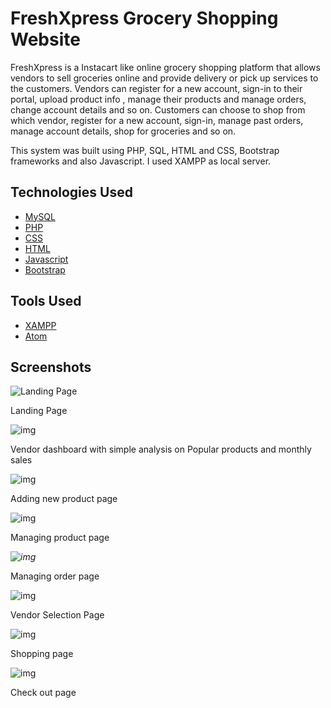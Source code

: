 # FreshXpress Grocery Shopping Website

FreshXpress is a Instacart like online grocery shopping platform that allows vendors to sell groceries online and provide delivery or pick up services to the customers. Vendors can register for a new account, sign-in to their portal, upload product info , manage their products and manage orders, change account details and so on. Customers can choose to shop from which vendor, register for a new account, sign-in, manage past orders, manage account details, shop for groceries and so on.

This system was built using PHP, SQL, HTML and CSS, Bootstrap frameworks and also Javascript. I used XAMPP as local server.

## Technologies Used

- [MySQL](https://www.mysql.com/)
- [PHP](https://www.php.net/)
- [CSS](https://www.w3.org/Style/CSS/Overview.en.html)
- [HTML](https://www.w3.org/TR/html52/)
- [Javascript](https://www.javascript.com/)
- [Bootstrap](https://getbootstrap.com/)



## Tools Used

- [XAMPP](https://www.apachefriends.org/index.html)
- [Atom](https://atom.io/)

## Screenshots

![Landing Page](https://lh6.googleusercontent.com/yLRd9f5fPUi_Km1LYTCnAF3FJk1dem2_Op5zOhN-_6iStEAIYEGoVuR7BPafuzK1cDl-a7MNu6PUBdDDVBL_FYLUftb3BFWcKZvDpb-cghBHXQJqj2krmT-xru0X9W0IjtpSfxxd)

Landing Page

![img](https://lh6.googleusercontent.com/PCRrJkSPp7UWYstr_qYtUhuhJgJD39QzgTbptUiYe2OcP9ZHc-p7UK6SxhhJe4pJR6X2N4t9EpvGa0LClIrU-BBU8bN2Ay6CZeYEs89P2_qPr26s5vyjzrhmv8p5DA0e5bXvBKfp)

Vendor dashboard with simple analysis on Popular products and monthly sales

![img](https://lh6.googleusercontent.com/3OUlFBLV2TSYwm7UW56Ne1JsPIQrbIvbZmqU4Ko0eiPd1sTqwcXTsoLhBEUvXRguRvicvFALzrM-l1dGnJxazJl9cMwdDYxvgYRDNn3tZe4vAEgeIZ8IYLMk8hJRb-mk3PAVfXDI)

Adding new product page

![img](https://lh6.googleusercontent.com/YN7h6VQcD5zYOdrT3wcz7roXjJjibx8gGvrpjLhXHft2Xwki0FupOyfgK--2Cc5ECGjjK0ZiRcXdIdQ5593ku8EIn4EGma5jUkZyzbWCsnApaF2otyZyFywXIsw8806GTNfKKh_-)

Managing product page

*![img](https://lh5.googleusercontent.com/cBP62XAahVt3430zABaKw6fqz4WT9dZcGz-ApfDvvhFKplSvWSCAZfQypNOBKFTZeG5uwtkuMqCgK2-1oYnmzL1rDCRudiia1iLycUvxOhG46CJv_11LywKgb1jeDMOx3VSXsiOn)*

Managing order page

![img](https://lh3.googleusercontent.com/u62nkP88B_52vGTSnp5lBNor2UlpuUy2JnXps3a4m6gGTXib8Qp9KpJKYtLf1dGEBiFZsGtAEmfGutkFEErqtAMfbPQhosvzhI2QuoST3oF0Ek-rJZoap0QLjv8SfCkPZ5uYQEPk)

Vendor Selection Page

![img](https://lh6.googleusercontent.com/JI2Yi9qAMODOmyQyCjMOqLNRJPR8S5K3VFFkc6ao_nIIgsfaEZgz1Gt4kOfNdcMUaTB39qS8eDUOdjiUW6z02CgZdN0lehPH5C3YIsH5cS_patdUlRv4btysZJrlsvRJTyg1RMli)

Shopping page

![img](https://lh3.googleusercontent.com/Z5wwqIRHaAOVXjxdBOJkyUxlw8jO3QOPtD1M-j4WmD392e_f4umwlRXjvHjl0eYfXQXgv69W4lTaSUNGXgrOooTZAi9lLUSBRtotatjEQ5dwNAuMlhJTHPcFFMDdI1A9VqPYdAXk)

Check out page